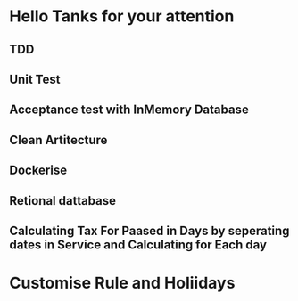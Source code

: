# Hello Tanks for your attention 
## TDD
## Unit Test
## Acceptance test with InMemory Database
## Clean Artitecture
## Dockerise
## Retional dattabase
## Calculating Tax For Paased in Days by seperating dates in Service and Calculating for Each day
# Customise Rule and Holiidays
